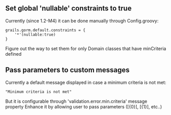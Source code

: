## Set global 'nullable' constraints to true  ##

Currently (since 1.2-M4) it can be done manually through Config.groovy:

	grails.gorm.default.constraints = {
        '*'(nullable:true)
    }

Figure out the way to set them for only Domain classes that have minCriteria defined

## Pass parameters to custom messages ##

Currently a default message displayed in case a minimum criteria is not met:

    "Minimum criteria is not met"

But it is configurable through 'validation.error.min.criteria' message property
Enhance it by allowing user to pass parameters ([{0}], [{1}], etc..)
